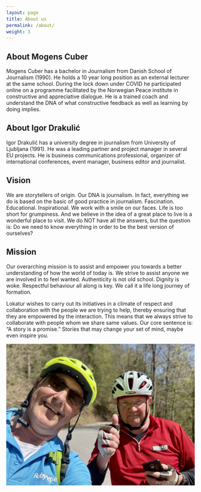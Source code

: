 ```yaml
---
layout: page
title: About us
permalink: /about/
weight: 3
---
```


## About Mogens Cuber

Mogens Cuber has a bachelor in Journalism from Danish School of Journalism (1990). He holds a 10 year long position as an external lecturer at the same school. During the lock down under COVID he participated online on a programme facilitated by the Norwegian Peace institute in constructive and appreciative dialogue. He is a trained coach and understand the DNA of what constructive feedback as well as learning by doing implies.

## About Igor Drakulić

Igor Drakulić has a university degree in journalism from University of Ljubljana (1991). He was a leading partner and project manager in several EU projects. He is business communications professional, organizer of international conferences, event manager, business editor and journalist.

## Vision

We are storytellers of origin. Our DNA is journalism. In fact, everything we do is based on the basic of good practice in journalism. Fascination. Educational. Inspirational. We work with a smile on our faces. Life is too short for grumpiness. And we believe in the idea of a great place to live is a wonderful place to visit. We do NOT have all the answers, but the question is: Do we need to know everything in order to be the best version of ourselves?

## Mission

Our overarching mission is to assist and empower you towards a better understanding of how the world of today is. We strive to assist anyone we are involved in to feel wanted. Authenticity is not old school. Dignity is woke. Respectful behaviour all along is key. We call it a life long journey of formation. 

Lokatur wishes to carry out its initiatives in a climate of respect and collaboration with the people we are trying to help, thereby ensuring that they are empowered by the interaction. This means that we always strive to collaborate with people whom we share same values. Our core sentence is: “A story is a promise.” Stories that may change your set of mind, maybe even inspire you.

![aboutUs_image](/assets/aboutUs.jpg)
